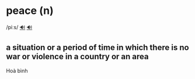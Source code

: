 # peace (n)

/piːs/ [🔊](https://www.oxfordlearnersdictionaries.com/media/english/uk_pron/p/pea/peace/peace__gb_1.mp3) [🔊](https://www.oxfordlearnersdictionaries.com/media/english/us_pron/p/pea/peace/peace__us_1.mp3)

## a situation or a period of time in which there is no war or violence in a country or an area

Hoà bình